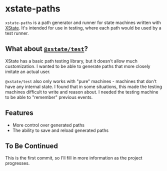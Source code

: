
# xstate-paths

`xstate-paths` is a path generator and runner for state machines written with [XState](https://xstate.js.org/). It's intended for use in testing, where each path would be used by a test runner.

## What about [`@xstate/test`](https://xstate.js.org/docs/packages/xstate-test/)?

XState has a basic path testing library, but it doesn't allow much customization. I wanted to be able to generate paths that more closely imitate an actual user.

`@xstate/test` also only works with "pure" machines - machines that don't have any internal state. I found that in some situations, this made the testing machines difficult to write and reason about. I needed the testing machine to be able to "remember" previous events.

## Features
- More control over generated paths
- The ability to save and reload generated paths


## To Be Continued

This is the first commit, so I'll fill in more information as the project progresses.
